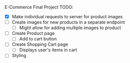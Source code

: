 E-Commerce Final Project TODO:

- [x] Make individual requests to server for product images
- [ ] Create images for new products in a separate endpoint
  - [ ] Might allow for adding multiple images to product
- [ ] Create Product page
  - [ ] Add to cart button
- [ ] Create Shopping Cart page
  - [ ] Displays user's items in cart
- [ ] Styling